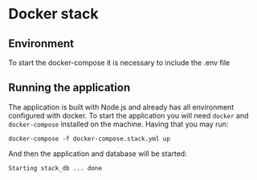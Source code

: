 # Docker stack

## Environment

To start the docker-compose it is necessary to include the .env file


## Running the application

The application is built with Node.js and already has all environment configured with docker. To start the application you will need `docker` and `docker-compose` installed on the machine. Having that you may run:

```shell
docker-compose -f docker-compose.stack.yml up
```

And then the application and database will be started:

```shell
Starting stack_db ... done
```
